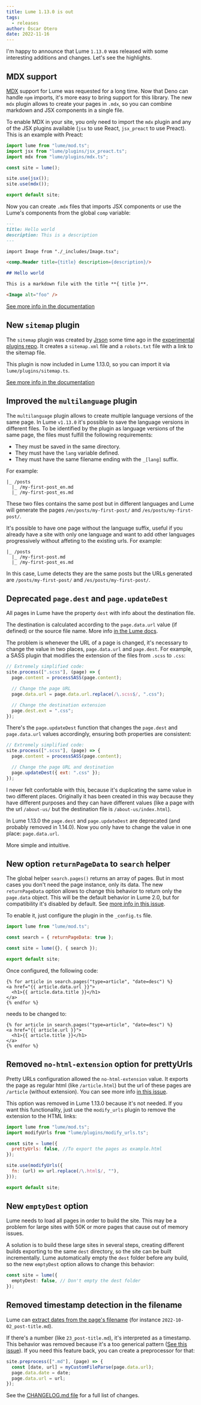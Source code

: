 ```yaml
---
title: Lume 1.13.0 is out
tags:
  - releases
author: Óscar Otero
date: 2022-11-16
---
```


I'm happy to announce that Lume `1.13.0` was released with some interesting
additions and changes. Let's see the highlights.

<!-- More -->

## MDX support

[MDX](https://mdxjs.com/) support for Lume was requested for a long time. Now
that Deno can handle `npm` imports, it's more easy to bring support for this
library. The new `mdx` plugin allows to create your pages in `.mdx`, so you can
combine markdown and JSX components in a single file.

To enable MDX in your site, you only need to import the `mdx` plugin and any of
the JSX plugins available (`jsx` to use React, `jsx_preact` to use Preact). This
is an example with Preact:

```js
import lume from "lume/mod.ts";
import jsx from "lume/plugins/jsx_preact.ts";
import mdx from "lume/plugins/mdx.ts";

const site = lume();

site.use(jsx());
site.use(mdx());

export default site;
```

Now you can create `.mdx` files that imports JSX components or use the Lume's
components from the global `comp` variable:

```md
---
title: Hello world
description: This is a description
---

import Image from "./_includes/Image.tsx";

<comp.Header title={title} description={description}/>

## Hello world

This is a markdown file with the title **{ title }**.

<Image alt="foo" />
```

[See more info in the documentation](https://lume.land/plugins/mdx/)

## New `sitemap` plugin

The `sitemap` plugin was created by [Jrson](https://github.com/jrson83) some
time ago in the
[experimental plugins repo](https://github.com/lumeland/experimental-plugins).
It creates a `sitemap.xml` file and a `robots.txt` file with a link to the
sitemap file.

This plugin is now included in Lume 1.13.0, so you can import it via
`lume/plugins/sitemap.ts`.

[See more info in the documentation](https://lume.land/plugins/sitemap/)

## Improved the `multilanguage` plugin

The `multilanguage` plugin allows to create multiple language versions of the
same page. In Lume `v1.13.0` it's possible to save the language versions in
different files. To be identified by the plugin as language versions of the same
page, the files must fulfill the following requirements:

- They must be saved in the same directory.
- They must have the `lang` variable defined.
- They must have the same filename ending with the `_[lang]` suffix.

For example:

```
|_ /posts
  |_ /my-first-post_en.md
  |_ /my-first-post_es.md
```

These two files contains the same post but in different languages and Lume will
generate the pages `/en/posts/my-first-post/` and `/es/posts/my-first-post/`.

It's possible to have one page without the language suffix, useful if you
already have a site with only one language and want to add other languages
progressively without affeting to the existing urls. For example:

```
|_ /posts
  |_ /my-first-post.md
  |_ /my-first-post_es.md
```

In this case, Lume detects they are the same posts but the URLs generated are
`/posts/my-first-post/` and `/es/posts/my-first-post/`.

## Deprecated `page.dest` and `page.updateDest`

All pages in Lume have the property `dest` with info about the destination file.

The destination is calculated according to the `page.data.url` value (if
defined) or the source file name. More info
[in the Lume docs](https://lume.land/docs/creating-pages/page-files/).

The problem is whenever the URL of a page is changed, it's necessary to change
the value in two places, `page.data.url` and `page.dest`. For example, a SASS
plugin that modifies the extension of the files from `.scss` to `.css`:

```js
// Extremely simplified code:
site.process([".scss"], (page) => {
  page.content = processSASS(page.content);

  // Change the page URL
  page.data.url = page.data.url.replace(/\.scss$/, ".css");

  // Change the destination extension
  page.dest.ext = ".css";
});
```

There's the `page.updateDest` function that changes the `page.dest` and
`page.data.url` values accordingly, ensuring both properties are consistent:

```js
// Extremely simplified code:
site.process([".scss"], (page) => {
  page.content = processSASS(page.content);

  // Change the page URL and destination
  page.updateDest({ ext: ".css" });
});
```

I never felt confortable with this, because it's duplicating the same value in
two different places. Originally it has been created in this way because they
have different purposes and they can have different values (like a page with the
url `/about-us/` but the destination file is `/about-us/index.html`).

In Lume 1.13.0 the `page.dest` and `page.updateDest` are deprecated (and
probably removed in 1.14.0). Now you only have to change the value in one place:
`page.data.url`.

More simple and intuitive.

## New option `returnPageData` to `search` helper

The global helper `search.pages()` returns an array of pages. But in most cases
you don't need the page instance, only its data. The new `returnPageData` option
allows to change this behavior to return only the `page.data` object. This will
be the default behavior in Lume 2.0, but for compatibility it's disabled by
default. See
[more info in this issue](https://github.com/lumeland/lume/issues/251).

To enable it, just configure the plugin in the `_config.ts` file.

```js
import lume from "lume/mod.ts";

const search = { returnPageData: true };

const site = lume({}, { search });

export default site;
```

Once configured, the following code:

```liquid
{% for article in search.pages("type=article", "date=desc") %} 
<a href="{{ article.data.url }}">
  <h1>{{ article.data.title }}</h1>
</a>
{% endfor %}
```

needs to be changed to:

```liquid
{% for article in search.pages("type=article", "date=desc") %} 
<a href="{{ article.url }}">
  <h1>{{ article.title }}</h1>
</a>
{% endfor %}
```

## Removed `no-html-extension` option for prettyUrls

Pretty URLs configuration allowed the `no-html-extension` value. It exports the
page as regular html (like `/article.html`) but the url of these pages are
`/article` (without extension). You can see more info
[in this issue](https://github.com/lumeland/lume/issues/193).

This option was removed in Lume 1.13.0 because it's not needed. If you want this
functionality, just use the `modify_urls` plugin to remove the extension to the
HTML links:

```js
import lume from "lume/mod.ts";
import modifyUrls from "lume/plugins/modify_urls.ts";

const site = lume({
  prettyUrls: false, //To export the pages as example.html
});

site.use(modifyUrls({
  fn: (url) => url.replace(/\.html$/, ""),
}));

export default site;
```

## New `emptyDest` option

Lume needs to load all pages in order to build the site. This may be a problem
for large sites with 50K or more pages that cause out of memory issues.

A solution is to build these large sites in several steps, creating different
builds exporting to the same `dest` directory, so the site can be built
incrementally. Lume automatically empty the `dest` folder before any build, so
the new `emptyDest` option allows to change this behavior:

```ts
const site = lume({
  emptyDest: false, // Don't empty the dest folder
});
```

## Removed timestamp detection in the filename

Lume can
[extract dates from the page's filename](https://lume.land/docs/creating-pages/page-files/#page-date)
(for instance `2022-10-02_post-title.md`).

If there's a number (like `23_post-title.md`), it's interpreted as a timestamp.
This behavior was removed because it's a too generical pattern
([See this issue](https://github.com/lumeland/lume/issues/284)). If you need
this feature back, you can create a preprocessor for that:

```ts
site.preprocess([".md"], (page) => {
  const [date, url] = myCustomFileParse(page.data.url);
  page.data.date = date;
  page.data.url = url;
});
```

See the
[CHANGELOG.md file](https://github.com/lumeland/lume/blob/v1.13.0/CHANGELOG.md)
for a full list of changes.
